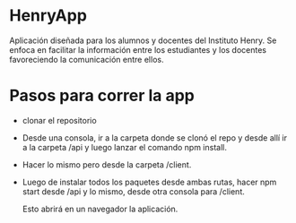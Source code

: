 # HenryApp
Aplicación diseñada para los alumnos y docentes del Instituto Henry. Se enfoca en facilitar la información entre los estudiantes y los docentes favoreciendo la comunicación entre ellos.

# Pasos para correr la app

- clonar el repositorio
- Desde una consola, ir a la carpeta donde se clonó el repo y desde allí ir a la carpeta /api y luego lanzar el comando npm install. 
- Hacer lo mismo pero desde la carpeta /client.
- Luego de instalar todos los paquetes desde ambas rutas, hacer npm start desde /api y lo mismo, desde otra consola para /client.

  Esto abrirá en un navegador la aplicación.
